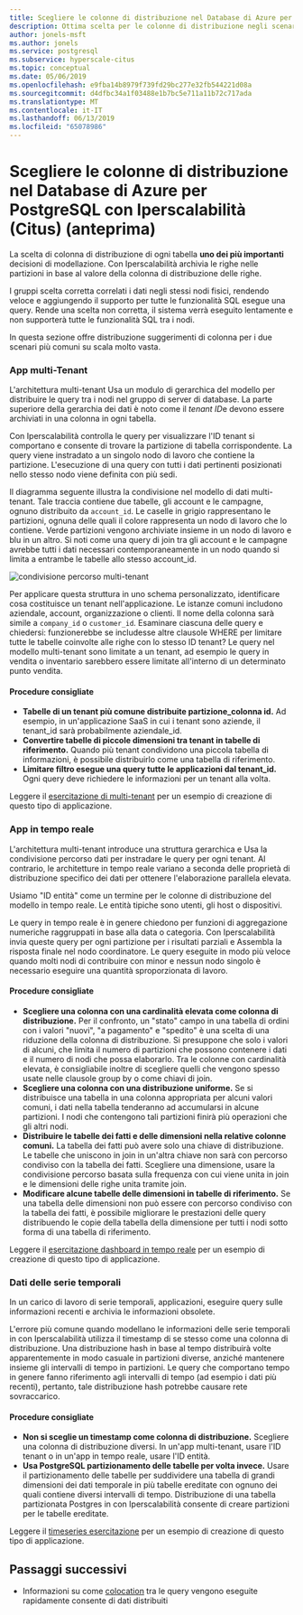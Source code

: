 ```yaml
---
title: Scegliere le colonne di distribuzione nel Database di Azure per PostgreSQL con Iperscalabilità (Citus) (anteprima)
description: Ottima scelta per le colonne di distribuzione negli scenari più comuni su scala molto vasta
author: jonels-msft
ms.author: jonels
ms.service: postgresql
ms.subservice: hyperscale-citus
ms.topic: conceptual
ms.date: 05/06/2019
ms.openlocfilehash: e9fba14b8979f739fd29bc277e32fb544221d08a
ms.sourcegitcommit: d4dfbc34a1f03488e1b7bc5e711a11b72c717ada
ms.translationtype: MT
ms.contentlocale: it-IT
ms.lasthandoff: 06/13/2019
ms.locfileid: "65078986"
---
```

# <a name="choose-distribution-columns-in-azure-database-for-postgresql--hyperscale-citus-preview"></a>Scegliere le colonne di distribuzione nel Database di Azure per PostgreSQL con Iperscalabilità (Citus) (anteprima)

La scelta di colonna di distribuzione di ogni tabella **uno dei più importanti** decisioni di modellazione. Con Iperscalabilità archivia le righe nelle partizioni in base al valore della colonna di distribuzione delle righe.

I gruppi scelta corretta correlati i dati negli stessi nodi fisici, rendendo veloce e aggiungendo il supporto per tutte le funzionalità SQL esegue una query. Rende una scelta non corretta, il sistema verrà eseguito lentamente e non supporterà tutte le funzionalità SQL tra i nodi.

In questa sezione offre distribuzione suggerimenti di colonna per i due scenari più comuni su scala molto vasta.

### <a name="multi-tenant-apps"></a>App multi-Tenant

L'architettura multi-tenant Usa un modulo di gerarchica del modello per distribuire le query tra i nodi nel gruppo di server di database.  La parte superiore della gerarchia dei dati è noto come il *tenant ID*e devono essere archiviati in una colonna in ogni tabella.

Con Iperscalabilità controlla le query per visualizzare l'ID tenant si comportano e consente di trovare la partizione di tabella corrispondente. La query viene instradato a un singolo nodo di lavoro che contiene la partizione. L'esecuzione di una query con tutti i dati pertinenti posizionati nello stesso nodo viene definita con più sedi.

Il diagramma seguente illustra la condivisione nel modello di dati multi-tenant. Tale traccia contiene due tabelle, gli account e le campagne, ognuno distribuito da `account_id`. Le caselle in grigio rappresentano le partizioni, ognuna delle quali il colore rappresenta un nodo di lavoro che lo contiene. Verde partizioni vengono archiviate insieme in un nodo di lavoro e blu in un altro. Si noti come una query di join tra gli account e le campagne avrebbe tutti i dati necessari contemporaneamente in un nodo quando si limita a entrambe le tabelle allo stesso account\_id.

![condivisione percorso multi-tenant](media/concepts-hyperscale-choosing-distribution-column/multi-tenant-colocation.png)

Per applicare questa struttura in uno schema personalizzato, identificare cosa costituisce un tenant nell'applicazione. Le istanze comuni includono aziendale, account, organizzazione o clienti. Il nome della colonna sarà simile a `company_id` o `customer_id`. Esaminare ciascuna delle query e chiedersi: funzionerebbe se includesse altre clausole WHERE per limitare tutte le tabelle coinvolte alle righe con lo stesso ID tenant?
Le query nel modello multi-tenant sono limitate a un tenant, ad esempio le query in vendita o inventario sarebbero essere limitate all'interno di un determinato punto vendita.

#### <a name="best-practices"></a>Procedure consigliate

-   **Tabelle di un tenant più comune distribuite partizione\_colonna id.** Ad esempio, in un'applicazione SaaS in cui i tenant sono aziende, il tenant\_id sarà probabilmente aziendale\_id.
-   **Convertire tabelle di piccole dimensioni tra tenant in tabelle di riferimento.** Quando più tenant condividono una piccola tabella di informazioni, è possibile distribuirlo come una tabella di riferimento.
-   **Limitare filtro esegue una query tutte le applicazioni dal tenant\_id.** Ogni query deve richiedere le informazioni per un tenant alla volta.

Leggere il [esercitazione di multi-tenant](./tutorial-design-database-hyperscale-multi-tenant.md) per un esempio di creazione di questo tipo di applicazione.

### <a name="real-time-apps"></a>App in tempo reale

L'architettura multi-tenant introduce una struttura gerarchica e Usa la condivisione percorso dati per instradare le query per ogni tenant. Al contrario, le architetture in tempo reale variano a seconda delle proprietà di distribuzione specifico dei dati per ottenere l'elaborazione parallela elevata.

Usiamo "ID entità" come un termine per le colonne di distribuzione del modello in tempo reale. Le entità tipiche sono utenti, gli host o dispositivi.

Le query in tempo reale è in genere chiedono per funzioni di aggregazione numeriche raggruppati in base alla data o categoria. Con Iperscalabilità invia queste query per ogni partizione per i risultati parziali e Assembla la risposta finale nel nodo coordinatore. Le query eseguite in modo più veloce quando molti nodi di contribuire con minor e nessun nodo singolo è necessario eseguire una quantità sproporzionata di lavoro.

#### <a name="best-practices"></a>Procedure consigliate

-   **Scegliere una colonna con una cardinalità elevata come colonna di distribuzione.** Per il confronto, un \"stato\" campo in una tabella di ordini con i valori "nuovi", "a pagamento" e "spedito" è una scelta di una riduzione della colonna di distribuzione. Si presuppone che solo i valori di alcuni, che limita il numero di partizioni che possono contenere i dati e il numero di nodi che possa elaborarlo. Tra le colonne con cardinalità elevata, è consigliabile inoltre di scegliere quelli che vengono spesso usate nelle clausole group by o come chiavi di join.
-   **Scegliere una colonna con una distribuzione uniforme.** Se si distribuisce una tabella in una colonna appropriata per alcuni valori comuni, i dati nella tabella tenderanno ad accumularsi in alcune partizioni. I nodi che contengono tali partizioni finirà più operazioni che gli altri nodi.
-   **Distribuire le tabelle dei fatti e delle dimensioni nella relative colonne comuni.**
    La tabella dei fatti può avere solo una chiave di distribuzione. Le tabelle che uniscono in join in un'altra chiave non sarà con percorso condiviso con la tabella dei fatti. Scegliere una dimensione, usare la condivisione percorso basata sulla frequenza con cui viene unita in join e le dimensioni delle righe unita tramite join.
-   **Modificare alcune tabelle delle dimensioni in tabelle di riferimento.** Se una tabella delle dimensioni non può essere con percorso condiviso con la tabella dei fatti, è possibile migliorare le prestazioni delle query distribuendo le copie della tabella della dimensione per tutti i nodi sotto forma di una tabella di riferimento.

Leggere il [esercitazione dashboard in tempo reale](./tutorial-design-database-hyperscale-realtime.md) per un esempio di creazione di questo tipo di applicazione.

### <a name="timeseries-data"></a>Dati delle serie temporali

In un carico di lavoro di serie temporali, applicazioni, eseguire query sulle informazioni recenti e archivia le informazioni obsolete.

L'errore più comune quando modellano le informazioni delle serie temporali in con Iperscalabilità utilizza il timestamp di se stesso come una colonna di distribuzione. Una distribuzione hash in base al tempo distribuirà volte apparentemente in modo casuale in partizioni diverse, anziché mantenere insieme gli intervalli di tempo in partizioni. Le query che comportano tempo in genere fanno riferimento agli intervalli di tempo (ad esempio i dati più recenti), pertanto, tale distribuzione hash potrebbe causare rete sovraccarico.

#### <a name="best-practices"></a>Procedure consigliate

-   **Non si sceglie un timestamp come colonna di distribuzione.** Scegliere una colonna di distribuzione diversi. In un'app multi-tenant, usare l'ID tenant o in un'app in tempo reale, usare l'ID entità.
-   **Usa PostgreSQL partizionamento delle tabelle per volta invece.** Usare il partizionamento delle tabelle per suddividere una tabella di grandi dimensioni dei dati temporale in più tabelle ereditate con ognuno dei quali contiene diversi intervalli di tempo.  Distribuzione di una tabella partizionata Postgres in con Iperscalabilità consente di creare partizioni per le tabelle ereditate.

Leggere il [timeseries esercitazione](https://aka.ms/hyperscale-tutorial-timeseries) per un esempio di creazione di questo tipo di applicazione.

## <a name="next-steps"></a>Passaggi successivi
- Informazioni su come [colocation](concepts-hyperscale-colocation.md) tra le query vengono eseguite rapidamente consente di dati distribuiti
